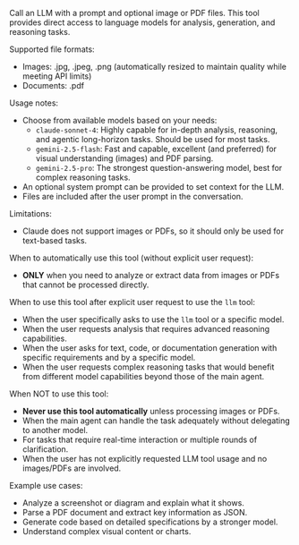 Call an LLM with a prompt and optional image or PDF files. This tool provides direct access to language models for analysis, generation, and reasoning tasks.

Supported file formats:

- Images: .jpg, .jpeg, .png (automatically resized to maintain quality while meeting API limits)
- Documents: .pdf

Usage notes:

- Choose from available models based on your needs:
  - `claude-sonnet-4`: Highly capable for in-depth analysis, reasoning, and agentic long-horizon tasks. Should be used for most tasks.
  - `gemini-2.5-flash`: Fast and capable, excellent (and preferred) for visual understanding (images) and PDF parsing.
  - `gemini-2.5-pro`: The strongest question-answering model, best for complex reasoning tasks.
- An optional system prompt can be provided to set context for the LLM.
- Files are included after the user prompt in the conversation.

Limitations:

- Claude does not support images or PDFs, so it should only be used for text-based tasks.

When to automatically use this tool (without explicit user request):

- **ONLY** when you need to analyze or extract data from images or PDFs that cannot be processed directly.

When to use this tool after explicit user request to use the `llm` tool:

- When the user specifically asks to use the `llm` tool or a specific model.
- When the user requests analysis that requires advanced reasoning capabilities.
- When the user asks for text, code, or documentation generation with specific requirements and by a specific model.
- When the user requests complex reasoning tasks that would benefit from different model capabilities beyond those of the main agent.

When NOT to use this tool:

- **Never use this tool automatically** unless processing images or PDFs.
- When the main agent can handle the task adequately without delegating to another model.
- For tasks that require real-time interaction or multiple rounds of clarification.
- When the user has not explicitly requested LLM tool usage and no images/PDFs are involved.

Example use cases:

- Analyze a screenshot or diagram and explain what it shows.
- Parse a PDF document and extract key information as JSON.
- Generate code based on detailed specifications by a stronger model.
- Understand complex visual content or charts.
